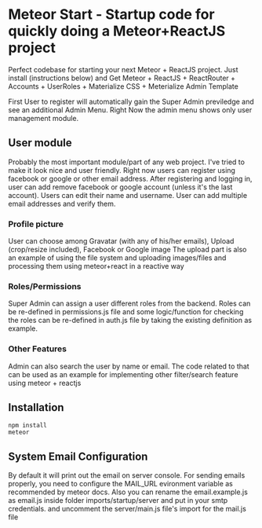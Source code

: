 # Meteor Start - Startup code for quickly doing a Meteor+ReactJS project
Perfect codebase for starting your next Meteor + ReactJS project.
Just install (instructions below) and Get Meteor + ReactJS + ReactRouter + Accounts + UserRoles + Materialize CSS + Meterialize Admin Template

First User to register will automatically gain the Super Admin previledge and see an additional Admin Menu. Right Now the admin menu shows only user management module.


## User module
Probably the most important module/part of any web project. I've tried to make it look nice and user friendly.
Right now users can register using facebook or google or other email address.
After registering and logging in, user can add remove facebook or google account (unless it's the last account).
Users can edit their name and username. User can add multiple email addresses and verify them.

### Profile picture
User can choose among Gravatar (with any of his/her emails), Upload (crop/resize included), Facebook or Google image 
The upload part is also an example of using the file system and uploading images/files and processing them using meteor+react in a reactive way

### Roles/Permissions
Super Admin can assign a user different roles from the backend. Roles can be re-defined in permissions.js file and some logic/function for checking the roles can be re-defined in auth.js file by taking the existing definition as example.

### Other Features
Admin can also search the user by name or email. The code related to that can be used as an example for implementing other filter/search feature using meteor + reactjs 

## Installation
```
npm install
meteor
```
## System Email Configuration
By default it will print out the email on server console.
For sending emails properly, you need to configure the MAIL_URL evironment variable as recommended by meteor docs.
Also you can rename the email.example.js as email.js inside folder imports/startup/server and put in your smtp credentials. and uncomment the server/main.js file's import for the mail.js file